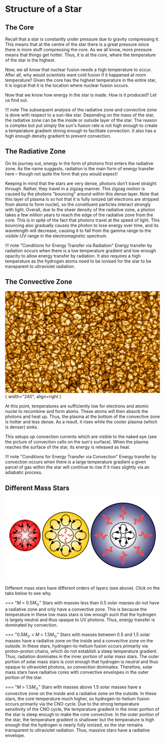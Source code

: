 # Structure of a Star

## The Core

Recall that a star is constantly under pressure due to gravity compressing it. This means that at the centre of the star
there is a great pressure since there is more stuff compressing the core. As we all know, more pressure means that things 
get hotter. Thus, it is at the core, where the temperature of the star is the highest.

Now, we all know that nuclear fusion needs a high temperature to occur. After all, why would scientists want cold fusion
if it happened at room temperature? Given the core has the highest temperature in the entire star, it is logical that
it is the location where nuclear fusion occurs.

Now that we know how energy in the star is made. How is it produced? Let us find out.

!!! note
    The subsequent analysis of the radiative zone and convective zone is done with respect to a sun-like star. Depending on
    the mass of the star, the radiative zone can be the inside or outside layer of the star.
    The reason is complex but put simply the sun's fusion rate is not high enough to create a temperature gradient strong enough to facilitate convection. It also has a high enough density gradient to prevent convection.

## The Radiative Zone

On its journey out, energy in the form of photons first enters the radiative zone. 
As the name suggests, radiation is the main form of energy transfer here – though not quite the form that you would expect!

Keeping in mind that the stars are very dense, photons don’t travel straight through. 
Rather, they travel in a zigzag manner. This zigzag motion is caused by the photons 
"bouncing" around within this dense layer. Note that this layer of plasma is so hot that it is 
fully ionized (all electrons are stripped from atoms to form nuclei), so the constituent particles 
interact strongly with light. Overall, due to the sheer density of the radiative zone, a photon takes a few million
years to reach the edge of the radiative zone from the core. This is in spite of the fact that
photons travel at the speed of light. This bouncing also gradually causes the photon to lose
energy over time, and its wavelength will decrease, causing it to fall from the gamma range to
the visible-UV range in the electromagnetic spectrum.


!!! note "Conditions for Energy Transfer via Radiation"
    Energy transfer by radiation occurs when there is a low temperature gradient and low enough opacity
    to allow energy transfer by radiation. It also requires a high temperature as the hydrogen atoms need to be ionised
    for the star to be transparent to ultraviolet radiation.

## The Convective Zone

![Convection cells on the Sun's Surface](../assets/sun_convection.png){ width="240", align=right }

At this point, temperatures are sufficiently low for electrons and atomic nuclei to recombine and form
atoms. These atoms will then absorb the photons and heat up. Thus, the plasma at the bottom of the convective zone is
hotter and less dense. As a result, it rises while the cooler plasma (which is denser) sinks. 

This setups up convection currents which are visible to the naked eye (see the picture of convection cells on the sun's surface). 
When the plasma reaches the surface of the star, its energy is released as heat.

!!! note "Conditions for Energy Transfer via Convection"
    Energy transfer by convection occurs when there is a large temperature gradient a given parcel of gas within the star 
    will continue to rise if it rises slightly via an adiabatic process. 

## Different Mass Stars

![](../assets/star_structures.svg)

Different mass stars have different orders of layers (see above). Click on the tabs below to see why.

=== "$M$ < $0.5 M_\odot$"
    Stars with masses less than 0.5 solar masses do not have a radiative zone and only have a convective zone.
    This is because the temperature in these low mass stars is low enough such that the hydrogen is largely neutral
    and thus opaque to UV photons. Thus, energy transfer is dominated by convection.

=== "$0.5 M_\odot$ < $M$ < $1.5 M_\odot$"
    Stars with masses between 0.5 and 1.5 solar masses have a radiative zone on the inside and a convective zone on the outside.
    In these stars, hydrogen-to-helium fusion occurs primarily via proton–proton chains, which do not establish a steep 
    temperature gradient. Thus, radiation dominates in the inner portion of solar mass stars. The outer portion of solar 
    mass stars is cool enough that hydrogen is neutral and thus opaque to ultraviolet photons, so convection dominates. 
    Therefore, solar mass stars have radiative cores with convective envelopes in the outer portion of the star.    

=== "$M$ > $1.5 M_\odot$"
    Stars with masses above 1.5 solar masses have a convective zone on the inside and a radiative zone on the outside.
    In these stars, the core temperature much higher, so hydrogen-to-helium fusion occurs primarily via the CNO cycle. 
    Due to the strong temperature sensitivity of the CNO cycle, the temperature gradient in the inner portion of the star 
    is steep enough to make the core convective. In the outer portion of the star, the temperature gradient is shallower 
    but the temperature is high enough that the hydrogen is nearly fully ionized, so the star remains transparent to ultraviolet radiation. 
    Thus, massive stars have a radiative envelope.
